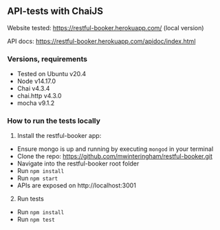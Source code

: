 ## API-tests with ChaiJS

Website tested: https://restful-booker.herokuapp.com/ (local version)

API docs: https://restful-booker.herokuapp.com/apidoc/index.html

### Versions, requirements
- Tested on Ubuntu v20.4
- Node v14.17.0
- Chai v4.3.4
- chai.http v4.3.0
- mocha v9.1.2

### How to run the tests locally

1. Install the restful-booker app:

- Ensure mongo is up and running by executing `mongod` in your terminal
- Clone the repo: https://github.com/mwinteringham/restful-booker.git 
- Navigate into the restful-booker root folder
- Run `npm install`
- Run `npm start`
- APIs are exposed on http://localhost:3001

2. Run tests
- Run `npm install`
- Run `npm test`
